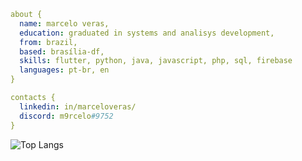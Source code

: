 ```yaml
about {
  name: marcelo veras,
  education: graduated in systems and analisys development,
  from: brazil,
  based: brasília-df,
  skills: flutter, python, java, javascript, php, sql, firebase
  languages: pt-br, en
}

contacts {
  linkedin: in/marceloveras/
  discord: m9rcelo#9752
}
```

![Top Langs](https://github-readme-stats.vercel.app/api/top-langs/?username=marceloverass&hide_progress=false)
